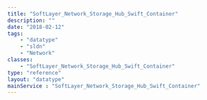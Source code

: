 ```yaml
---
title: "SoftLayer_Network_Storage_Hub_Swift_Container"
description: ""
date: "2018-02-12"
tags:
    - "datatype"
    - "sldn"
    - "Network"
classes:
    - "SoftLayer_Network_Storage_Hub_Swift_Container"
type: "reference"
layout: "datatype"
mainService : "SoftLayer_Network_Storage_Hub_Swift_Container"
---
```

